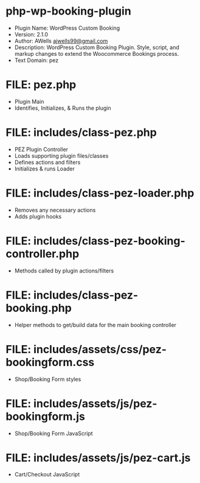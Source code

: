 # php-wp-booking-plugin

 - Plugin Name:       WordPress Custom Booking
 - Version:           2.1.0
 - Author:            AWells <ajwells99@gmail.com>
 - Description:       WordPress Custom Booking Plugin. Style, script, and markup changes to extend the Woocommerce Bookings process.
 - Text Domain:       pez


# FILE:  pez.php
- Plugin Main
- Identifies, Initializes, & Runs the plugin


# FILE:  includes/class-pez.php
- PEZ Plugin Controller
- Loads supporting plugin files/classes
- Defines actions and filters
- Initializes & runs Loader


# FILE:  includes/class-pez-loader.php
- Removes any necessary actions
- Adds plugin hooks


# FILE:  includes/class-pez-booking-controller.php
- Methods called by plugin actions/filters


# FILE:  includes/class-pez-booking.php
- Helper methods to get/build data for the main booking controller


# FILE:  includes/assets/css/pez-bookingform.css
- Shop/Booking Form styles


# FILE:  includes/assets/js/pez-bookingform.js
- Shop/Booking Form JavaScript


# FILE:  includes/assets/js/pez-cart.js
- Cart/Checkout JavaScript
